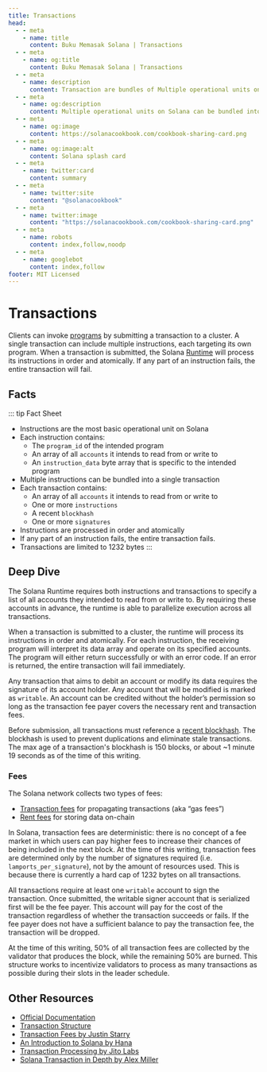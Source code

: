 ```yaml
---
title: Transactions
head:
  - - meta
    - name: title
      content: Buku Memasak Solana | Transactions
  - - meta
    - name: og:title
      content: Buku Memasak Solana | Transactions
  - - meta
    - name: description
      content: Transaction are bundles of Multiple operational units on Solana. Learn more about Transaction and Core Concepts at The Buku Memasak Solana.
  - - meta
    - name: og:description
      content: Multiple operational units on Solana can be bundled into a single unit called Transaction. Learn more about Core Concepts at The Buku Memasak Solana.
  - - meta
    - name: og:image
      content: https://solanacookbook.com/cookbook-sharing-card.png
  - - meta
    - name: og:image:alt
      content: Solana splash card
  - - meta
    - name: twitter:card
      content: summary
  - - meta
    - name: twitter:site
      content: "@solanacookbook"
  - - meta
    - name: twitter:image
      content: "https://solanacookbook.com/cookbook-sharing-card.png"
  - - meta
    - name: robots
      content: index,follow,noodp
  - - meta
    - name: googlebot
      content: index,follow
footer: MIT Licensed
---
```


# Transactions

Clients can invoke [programs](./programs.md) by submitting a transaction to a cluster. A single transaction can include multiple instructions, each targeting its own program. When a transaction is submitted, the Solana [Runtime](https://docs.solana.com/developing/programming-model/runtime) will process its instructions in order and atomically. If any part of an instruction fails, the entire transaction will fail.

## Facts

::: tip Fact Sheet
- Instructions are the most basic operational unit on Solana
- Each instruction contains:
    - The `program_id` of the intended program
    - An array of all `accounts` it intends to read from or write to
    - An `instruction_data` byte array that is specific to the intended program
- Multiple instructions can be bundled into a single transaction
- Each transaction contains:
    - An array of all `accounts` it intends to read from or write to
    - One or more `instructions`
    - A recent `blockhash`
    - One or more `signatures`
- Instructions are processed in order and atomically
- If any part of an instruction fails, the entire transaction fails.
- Transactions are limited to 1232 bytes
:::

## Deep Dive

The Solana Runtime requires both instructions and transactions to specify a list of all accounts they intended to read from or write to. By requiring these accounts in advance, the runtime is able to parallelize execution across all transactions.

When a transaction is submitted to a cluster, the runtime will process its instructions in order and atomically. For each instruction, the receiving program will interpret its data array and operate on its specified accounts. The program will either return successfully or with an error code. If an error is returned, the entire transaction will fail immediately.

Any transaction that aims to debit an account or modify its data requires the signature of its account holder. Any account that will be modified is marked as `writable`. An account can be credited without the holder’s permission so long as the transaction fee payer covers the necessary rent and transaction fees.

Before submission, all transactions must reference a [recent blockhash](https://docs.solana.com/developing/programming-model/transactions#recent-blockhash). The blockhash is used to prevent duplications and eliminate stale transactions. The max age of a transaction's blockhash is 150 blocks, or about ~1 minute 19 seconds as of the time of this writing.

### Fees

The Solana network collects two types of fees:
- [Transaction fees](https://docs.solana.com/transaction_fees) for propagating transactions (aka “gas fees”)
- [Rent fees](https://docs.solana.com/developing/programming-model/accounts#rent) for storing data on-chain 

In Solana, transaction fees are deterministic: there is no concept of a fee market in which users can pay higher fees to increase their chances of being included in the next block. At the time of this writing, transaction fees are determined only by the number of signatures required (i.e. `lamports_per_signature`), not by the amount of resources used. This is because there is currently a hard cap of 1232 bytes on all transactions.

All transactions require at least one `writable` account to sign the transaction. Once submitted, the writable signer account that is serialized first will be the fee payer. This account will pay for the cost of the transaction regardless of whether the transaction succeeds or fails. If the fee payer does not have a sufficient balance to pay the transaction fee, the transaction will be dropped.

At the time of this writing, 50% of all transaction fees are collected by the validator that produces the block, while the remaining 50% are burned. This structure works to incentivize validators to process as many transactions as possible during their slots in the leader schedule.

## Other Resources

- [Official Documentation](https://docs.solana.com/developing/programming-model/transactions)
- [Transaction Structure](https://solana.wiki/docs/solidity-guide/transactions/#solana-transaction-structure)
- [Transaction Fees by Justin Starry](https://jstarry.notion.site/Transaction-Fees-f09387e6a8d84287aa16a34ecb58e239)
- [An Introduction to Solana by Hana](https://2501babe.github.io/posts/solana101.html)
- [Transaction Processing by Jito Labs](https://jito-labs.medium.com/solana-validator-101-transaction-processing-90bcdc271143)
- [Solana Transaction in Depth by Alex Miller](https://medium.com/@asmiller1989/solana-transactions-in-depth-1f7f7fe06ac2)
